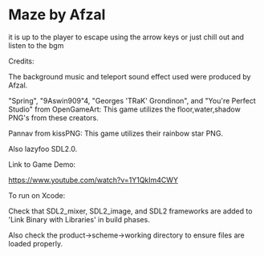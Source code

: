 # Maze by Afzal 

it is up to the player to escape using the arrow keys or just chill out and listen to the bgm

Credits:

The background music and teleport sound effect used were produced by Afzal.

"Spring", "9Aswin909"4, "Georges 'TRaK' Grondinon", and "You're Perfect Studio" from OpenGameArt:
This game utilizes the floor,water,shadow PNG's from these creators.

Pannav from kissPNG:
This game utilizes their rainbow star PNG.


Also lazyfoo SDL2.0.


Link to Game Demo:

https://www.youtube.com/watch?v=1Y1QkIm4CWY


To run on Xcode:

Check that SDL2_mixer, SDL2_image, and SDL2 frameworks are added to 'Link Binary with Libraries' in build phases.

Also check the product->scheme->working directory to ensure files are loaded properly.

